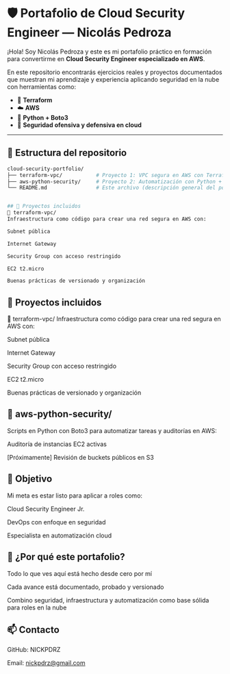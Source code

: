 # 🛡️ Portafolio de Cloud Security Engineer — Nicolás Pedroza

¡Hola! Soy Nicolás Pedroza y este es mi portafolio práctico en formación para convertirme en **Cloud Security Engineer especializado en AWS**.

En este repositorio encontrarás ejercicios reales y proyectos documentados que muestran mi aprendizaje y experiencia aplicando seguridad en la nube con herramientas como:

- 🧱 **Terraform**
- ☁️ **AWS**
- 🐍 **Python + Boto3**
- 🔐 **Seguridad ofensiva y defensiva en cloud**

---

## 📁 Estructura del repositorio

```bash
cloud-security-portfolio/
├── terraform-vpc/           # Proyecto 1: VPC segura en AWS con Terraform
├── aws-python-security/     # Proyecto 2: Automatización con Python + Boto3
└── README.md                # Este archivo (descripción general del portafolio)


## 🚀 Proyectos incluidos
🧱 terraform-vpc/
Infraestructura como código para crear una red segura en AWS con:

Subnet pública

Internet Gateway

Security Group con acceso restringido

EC2 t2.micro

Buenas prácticas de versionado y organización
```
## 🚀 Proyectos incluidos
🧱 terraform-vpc/
Infraestructura como código para crear una red segura en AWS con:

Subnet pública

Internet Gateway

Security Group con acceso restringido

EC2 t2.micro

Buenas prácticas de versionado y organización


## 🐍 aws-python-security/
Scripts en Python con Boto3 para automatizar tareas y auditorías en AWS:

Auditoría de instancias EC2 activas

[Próximamente] Revisión de buckets públicos en S3



## 🎯 Objetivo
Mi meta es estar listo para aplicar a roles como:

Cloud Security Engineer Jr.

DevOps con enfoque en seguridad

Especialista en automatización cloud

## 📌 ¿Por qué este portafolio?

Todo lo que ves aquí está hecho desde cero por mí

Cada avance está documentado, probado y versionado

Combino seguridad, infraestructura y automatización como base sólida para roles en la nube

## 📫 Contacto
GitHub: NICKPDRZ

Email: nickpdrz@gmail.com